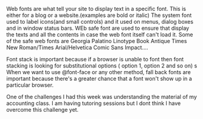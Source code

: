 Web fonts are what tell your site to display text in a specific font. This is either for a blog or a website.(examples are bold or italic)
The system font used to label icons(and small controls) and it used on menus, dialog boxes and in window status bars.
WEb safe font are used to ensure that display the texts and all the contents in case the web font itself can't load it. Some of the safe web fonts are Georgia
Palatino Linotype
Book Antique
Times New Roman/Times
Arial/Helvetica
Comic Sans
Impact....

Font stack is important because if a browser is unable to  font then font stacking is looking for substitutional options ( option 1, option 2 and so on)
s When we want to use  @font-face or any other method, fall back fonts are important because there's a greater chance that a font won't show up in a particular browser.

One of the challenges I had this week was understanding the material of my accounting class. I am having tutoring sessions but I dont think I have overcome this challenge yet.

